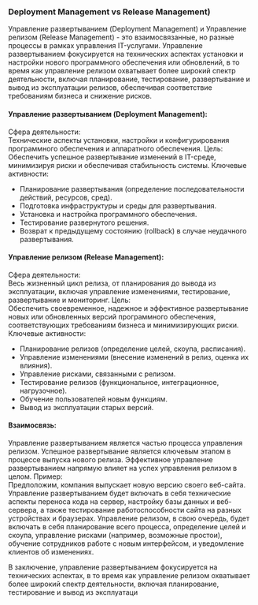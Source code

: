 ### Deployment Management vs Release Management)

Управление развертыванием (Deployment Management) и Управление релизом (Release Management) - это взаимосвязанные, но разные процессы в рамках управления IT-услугами. Управление развертыванием фокусируется на технических аспектах установки и настройки нового программного обеспечения или обновлений, в то время как управление релизом охватывает более широкий спектр деятельности, включая планирование, тестирование, развертывание и вывод из эксплуатации релизов, обеспечивая соответствие требованиям бизнеса и снижение рисков. 
#### Управление развертыванием (Deployment Management):  
Сфера деятельности:  
Технические аспекты установки, настройки и конфигурирования программного обеспечения и аппаратного обеспечения.
Цель:  
Обеспечить успешное развертывание изменений в IT-среде, минимизируя риски и обеспечивая стабильность системы.
Ключевые активности:  
- Планирование развертывания (определение последовательности действий, ресурсов, сред).
- Подготовка инфраструктуры и среды для развертывания.
- Установка и настройка программного обеспечения.
- Тестирование развернутого решения.
- Возврат к предыдущему состоянию (rollback) в случае неудачного развертывания. 
#### Управление релизом (Release Management):
Сфера деятельности:  
Весь жизненный цикл релиза, от планирования до вывода из эксплуатации, включая управление изменениями, тестирование, развертывание и мониторинг.
Цель:  
Обеспечить своевременное, надежное и эффективное развертывание новых или обновленных версий программного обеспечения, соответствующих требованиям бизнеса и минимизирующих риски.
Ключевые активности:  
- Планирование релизов (определение целей, скоупа, расписания).
- Управление изменениями (внесение изменений в релиз, оценка их влияния).
- Управление рисками, связанными с релизом.
- Тестирование релизов (функциональное, интеграционное, нагрузочное).
- Обучение пользователей новым функциям.
- Вывод из эксплуатации старых версий. 

#### Взаимосвязь:  
Управление развертыванием является частью процесса управления релизом. Успешное развертывание является ключевым этапом в процессе выпуска нового релиза. Эффективное управление развертыванием напрямую влияет на успех управления релизом в целом. 
Пример:  
Предположим, компания выпускает новую версию своего веб-сайта. Управление развертыванием будет включать в себя технические аспекты переноса кода на сервер, настройку базы данных и веб-сервера, а также тестирование работоспособности сайта на разных устройствах и браузерах. Управление релизом, в свою очередь, будет включать в себя планирование всего процесса, определение целей и скоупа, управление рисками (например, возможные простои), обучение сотрудников работе с новым интерфейсом, и уведомление клиентов об изменениях. 

В заключение, управление развертыванием фокусируется на технических аспектах, в то время как управление релизом охватывает более широкий спектр деятельности, включая планирование, тестирование и вывод из эксплуатаци
